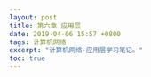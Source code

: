 ```yaml
---
layout: post
title: 第六章 应用层
date: 2019-04-06 15:57 +0800
tags: 计算机网络
excerpt: "计算机网络-应用层学习笔记。"
toc: true
---
```

